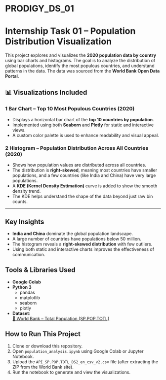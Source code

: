 # PRODIGY_DS_01

# Internship Task 01 – Population Distribution Visualization

This project explores and visualizes the **2020 population data by country** using bar charts and histograms. The goal is to analyze the distribution of global populations, identify the most populous countries, and understand patterns in the data. The data was sourced from the **World Bank Open Data Portal**.


## 📊 Visualizations Included

### 1 Bar Chart – Top 10 Most Populous Countries (2020)
- Displays a horizontal bar chart of the **top 10 countries by population**.
- Implemented using both **Seaborn** and **Plotly** for static and interactive views.
- A custom color palette is used to enhance readability and visual appeal.

### 2️ Histogram – Population Distribution Across All Countries (2020)
- Shows how population values are distributed across all countries.
- The distribution is **right-skewed**, meaning most countries have smaller populations, and a few countries (like India and China) have very large populations.
- A **KDE (Kernel Density Estimation)** curve is added to show the smooth density trend.
- The KDE helps understand the shape of the data beyond just raw bin counts.

---

## Key Insights

- **India and China** dominate the global population landscape.
- A large number of countries have populations below 50 million.
- The histogram reveals a **right-skewed distribution** with few outliers.
- Using both static and interactive charts improves the effectiveness of communication.


## Tools & Libraries Used

- **Google Colab**
- **Python 3**
  - pandas
  - matplotlib
  - seaborn
  - plotly
- **Dataset**:  
  [🔗 World Bank – Total Population (SP.POP.TOTL)](https://data.worldbank.org/indicator/SP.POP.TOTL)


## How to Run This Project

1. Clone or download this repository.
2. Open `population_analysis.ipynb` using Google Colab or Jupyter Notebook.
3. Upload the `API_SP.POP.TOTL_DS2_en_csv_v2.csv` file (after extracting the ZIP from the World Bank site).
4. Run the notebook to generate and view the visualizations.





